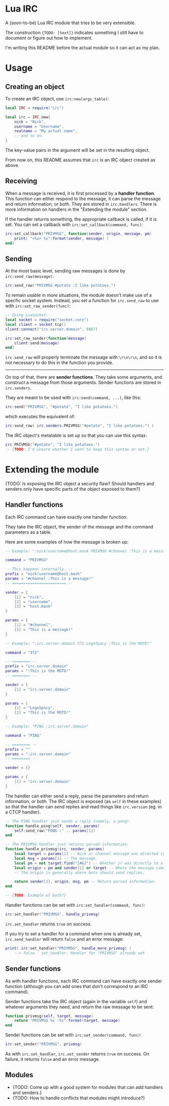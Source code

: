 Lua IRC
=======
A (soon-to-be) Lua IRC module that tries to be very extensible.

The construction `{TODO: [text]}` indicates something I still have to document or figure out how to implement.

I'm writing this README before the actual module so it can act as my plan.


Usage
=====

Creating an object
------------------
To create an IRC object, use `irc:new(args_table)`:
```lua
local IRC = require("irc")

local irc = IRC.new{
	nick = "Nick",
	username = "Username",
	realname = "My actual name",
	-- and so on.
}
```

The key-value pairs in the argument will be set in the resulting object.

From now on, this README assumes that `irc` is an IRC object created as above.


Receiving
---------
When a message is received, it is first processed by a __handler function__. This function can either respond to the message, it can parse the message and return information, or both. They are stored in `irc.handlers`. There is more information on handlers in the "Extending the module" section.

If the handler returns something, the appropriate callback is called, if it is set. You can set a callback with `irc:set_callback(command, func)`:

```lua
irc:set_callback("PRIVMSG", function(sender, origin, message, pm)
	print( "<%s> %s":format(sender, message) )
end)
```


Sending
-------
At the most basic level, sending raw messages is done by `irc:send_raw(message)`:
```lua
irc:send_raw("PRIVMSG #potato :I like potatoes.")
```

To remain usable in more situations, the module doesn't make use of a specfic socket system. Instead, you set a function for `irc.send_raw` to use with `irc:set_raw_sender(func)`:
```lua
-- Using LuaSocket:
local socket = require("socket.core")
local client = socket.tcp()
client:connect("irc.server.domain", 6667)

irc:set_raw_sender(function(message)
	client:send(message)
end)
```

`irc.send_raw` will properly terminate the message with `\r\n\r\n`, and so it is not necessary to do this in the function you provide.

---

On top of that, there are __sender functions__. They take some arguments, and construct a message from those arguments. Sender functions are stored in `irc.senders`.

They are meant to be used with `irc:send(command, ...)`, like this:
```lua
irc:send("PRIVMSG", "#potato", "I like potatoes.")
```

which executes the equivalent of:
```lua
irc:send_raw( irc.senders.PRIVMSG("#potato", "I like potatoes.") )
```

The IRC object's metatable is set up so that you can use this syntax:
```lua
irc:PRIVMSG("#potato", "I like potatoes.")
-- {TODO: I'm unsure whether I want to keep this syntax or not.}
```


Extending the module
====================

{TODO: Is exposing the IRC object a security flaw? Should handlers and senders only have specific parts of the object exposed to them?}

Handler functions
-----------------

Each IRC command can have exactly one handler function.

They take the IRC object, the sender of the message and the command parameters as a table.

Here are some examples of how the message is broken up:
```lua
-- Example: ":nick!username@host.mask PRIVMSG #channel :This is a message!"

command = "PRIVMSG"

-- This happens internally. --
prefix = "nick!username@host.mask"
params = "#channel :This is a message!"
-- ======================== --

sender = {
	[1] = "nick",
	[2] = "username",
	[3] = "host.mask"
}

params = {
	[1] = "#channel",
	[2] = "This is a message!"
}
```
```lua
-- Example: ":irc.server.domain 372 LegoSpacy :This is the MOTD!"

command = "372"

-- ======== --
prefix = "irc.server.domain"
params = ":This is the MOTD!"
-- ======== --

sender = {
	[1] = "irc.server.domain"
}

params = {
	[1] = "LegoSpacy",
	[2] = "This is the MOTD!"
}
```
```lua
-- Example: "PING :irc.server.domain"

command = "PING"

-- ======== --
prefix = ""
params = ":irc.server.domain"
-- ======== --

sender = {}

params = {
	[1] = "irc.server.domain"
}
```

The handler can either send a reply, parse the parameters and return information, or both. The IRC object is exposed (as `self` in these examples) so that the handler can send replies and read things like `irc.version` (eg. in a CTCP handler).
``` lua
-- The PING handler just sends a reply (namely, a pong).
function handle_ping(self, sender, params)
	self:send_raw("PONG :" .. params[1])
end

-- The PRIVMSG handler just returns parsed information.
function handle_privmsg(irc, sender, params)
	local target = params[1] -- Nick or channel message was directed to.
	local msg = params[2] -- The message.
	local pm = not target:find("[#&]") -- Whether it was directly to a user or not.
	local origin = pm and sender[1] or target -- Where the message came from.
	-- The origin is generally where bots should send replies.

	return sender[1], origin, msg, pm -- Return parsed information.
end

-- {TODO: Example of both?}
```

Handler functions can be set with `irc:set_handler(command, func)`:
```lua
irc:set_handler("PRIVMSG", handle_privmsg)
```
`irc.set_handler` returns `true` on success.

If you try to set a handler for a command when one is already set, `irc.send_handler` will return `false` and an error message:
```lua
print( irc:set_handler("PRIVMSG", handle_more_privmsg) )
	--> false	set_handler: Handler for "PRIVMSG" already set
```


Sender functions
----------------
As with handler functions, each IRC command can have exactly one sender function (although you can add ones that don't correspond to an IRC command).

Sender functions take the IRC object (again in the variable `self`) and whatever arguments they need, and return the raw message to be sent:
```lua
function privmsg(self, target, message)
	return "PRIVMSG %s :%s":format(target, message)
end
```

Sender functions can be set with `irc:set_sender(command, func)`:
```lua
irc:set_sender("PRIVMSG", privmsg)
```

As with `irc.set_handler`, `irc.set_sender` returns `true` on success. On failure, it returns `false` and an error message.


Modules
-------
- {TODO: Come up with a good system for modules that can add handlers and senders.}
- {TODO: How to handle conflicts that modules might introduce?}
